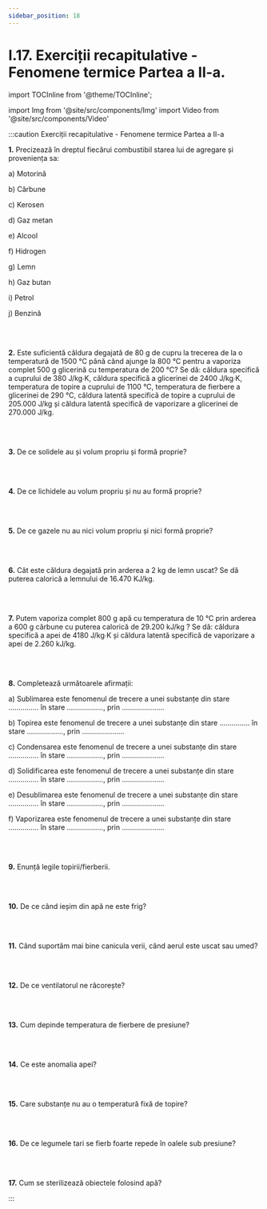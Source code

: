```yaml
---
sidebar_position: 18
---
```


# I.17. Exerciții recapitulative - Fenomene termice Partea a II-a.



import TOCInline from '@theme/TOCInline';

<TOCInline toc={toc} />



import Img from '@site/src/components/Img'
import Video from '@site/src/components/Video'






:::caution Exerciții recapitulative - Fenomene termice Partea a II-a


**1.**	Precizează în dreptul fiecărui combustibil starea lui de agregare și proveniența sa:

a)	Motorină

b)	Cărbune

c)	Kerosen

d)	Gaz metan

e)	Alcool

f)	Hidrogen

g)	Lemn

h)	Gaz butan

i)	Petrol

j)	Benzină


<br></br>


**2.** Este suficientă căldura degajată de 80 g de cupru la trecerea de la o temperatură de 1500 °C până când ajunge la 800 °C pentru a vaporiza complet 500 g glicerină cu temperatura de 200 °C? Se dă: căldura specifică a cuprului de 380 J/kg∙K, căldura specifică a glicerinei de 2400 J/kg∙K, temperatura de topire a cuprului de 1100 °C, temperatura de fierbere a glicerinei de 290 °C, căldura latentă specifică de topire a cuprului de 205.000 J/kg și căldura latentă specifică de vaporizare a glicerinei de 270.000 J/kg.  

<br></br>


**3.** De ce solidele au și volum propriu și formă proprie?

<br></br>

**4.** De ce lichidele au volum propriu și nu au formă proprie?

<br></br>

**5.** De ce gazele nu au nici volum propriu și nici formă proprie?

<br></br>

**6.** Cât este căldura degajată prin arderea a 2 kg de lemn uscat? Se dă puterea calorică a lemnului de 16.470 KJ/kg.

<br></br>

**7.** Putem vaporiza complet 800 g apă cu temperatura de 10 °C prin arderea a 600 g cărbune cu puterea calorică de 29.200 kJ/kg ? Se dă: căldura specifică a apei de 4180 J/kg∙K și căldura latentă specifică de vaporizare a apei de 2.260 kJ/kg.

<br></br>

**8.** Completează următoarele afirmații:

a) Sublimarea este fenomenul de trecere a unei substanțe din stare …………… în stare ………………, prin …………………

b) Topirea este fenomenul de trecere a unei substanțe din stare …………… în stare ………………, prin …………………

c) Condensarea este fenomenul de trecere a unei substanțe din stare …………… în stare ………………, prin …………………

d) Solidificarea este fenomenul de trecere a unei substanțe din stare …………… în stare ………………, prin …………………

e) Desublimarea este fenomenul de trecere a unei substanțe din stare …………… în stare ………………, prin …………………

f) Vaporizarea este fenomenul de trecere a unei substanțe din stare …………… în stare ………………, prin …………………



<br></br>

**9.** Enunță legile topirii/fierberii.

<br></br>

**10.** De ce când ieșim din apă ne este frig?

<br></br>

**11.** Când suportăm mai bine canicula verii, când aerul este uscat sau umed?

<br></br>

**12.** De ce ventilatorul ne răcorește?

<br></br>

**13.** Cum depinde temperatura de fierbere de presiune?

<br></br>

**14.** Ce este anomalia apei?

<br></br>

**15.** Care substanțe nu au o temperatură fixă de topire?

<br></br>

**16.** De ce legumele tari se fierb foarte repede în oalele sub presiune?

<br></br>

**17.** Cum se sterilizează obiectele folosind apă? 



:::




<br></br>
<br></br>




